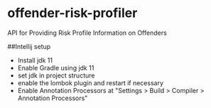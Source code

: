 # offender-risk-profiler
API for Providing Risk Profile Information on Offenders

##Intellij setup

- Install jdk 11
- Enable Gradle using jdk 11
- set jdk in project structure
- enable the lombok plugin and restart if necessary
- Enable Annotation Processors at "Settings > Build > Compiler > Annotation Processors"

